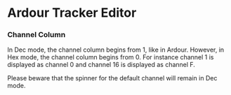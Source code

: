 # Ardour Tracker Editor

### Channel Column

In Dec mode, the channel column begins from 1, like in Ardour.  However, in Hex
mode, the channel column begins from 0.  For instance channel 1 is displayed as
channel 0 and channel 16 is displayed as channel F.

Please beware that the spinner for the default channel will remain in Dec mode.
